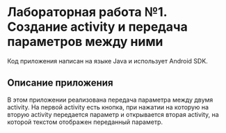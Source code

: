 # Лабораторная работа №1. Создание activity и передача параметров между ними
Код приложения написан на языке Java и использует Android SDK.
## Описание приложения
В этом приложении реализована передача параметра между двумя activity. На первой activity есть кнопка, при нажатии на которую на вторую activity передается параметр и открывается вторая activity, на которой текстом отображен переданный параметр.
